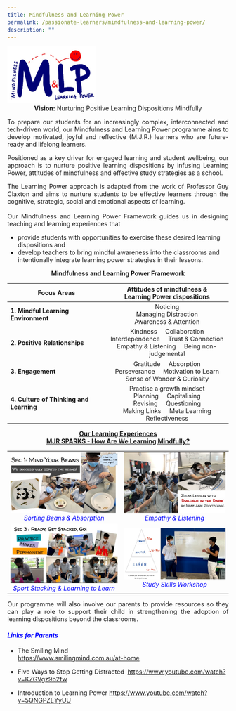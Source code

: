 ```yaml
---
title: Mindfulness and Learning Power
permalink: /passionate-learners/mindfulness-and-learning-power/
description: ""
---
```

<img src="/images/Passionate%20Learners/Mindfulness%20and%20Learning%20Power/MLP%20Logo.jpg" style="width:40%">

<center><b>Vision:</b>&nbsp;Nurturing Positive Learning Dispositions Mindfully</center>

<p style="text-align: justify;">To prepare our students for an increasingly complex, interconnected and tech-driven world, our Mindfulness and Learning Power programme aims to develop motivated, joyful and reflective (M.J.R.) learners who are future-ready and lifelong learners.</p>

<p style="text-align: justify;">Positioned as a key driver for engaged learning and student wellbeing, our approach is to nurture positive learning dispositions by infusing Learning Power, attitudes of mindfulness and effective study strategies as a school.</p>

<p style="text-align: justify;">The Learning Power approach is adapted from the work of Professor Guy Claxton and aims to nurture students to be effective learners through the cognitive, strategic, social and emotional aspects of learning.
<br><br>
Our Mindfulness and Learning Power Framework guides us in designing teaching and learning experiences that</p>

*   provide students with opportunities to exercise these desired learning dispositions and
*   develop teachers to bring mindful awareness into the classrooms and intentionally integrate learning power strategies in their lessons.

<center><b>Mindfulness and Learning Power Framework</b></center>

|             Focus Areas             | Attitudes of mindfulness &amp;<br>Learning Power dispositions         |
|--------|:-------------------:|
|  **1. Mindful Learning Environment**    |                                         Noticing<br>Managing Distraction<br>Awareness &amp; Attention                                          |
|  **2. Positive Relationships**          |             Kindness    &nbsp; &nbsp; Collaboration<br>Interdependence  &nbsp; &nbsp;   Trust &amp; Connection<br>  Empathy &amp; Listening   &nbsp; &nbsp;  Being non-judgemental           |
| **3. Engagement**                       |                    Gratitude &nbsp; &nbsp;   Absorption<br>       Perseverance &nbsp; &nbsp;   Motivation to Learn<br>  Sense of Wonder &amp; Curiosity                    |
| **4. Culture of Thinking and Learning** |   Practise a growth mindset<br>   Planning &nbsp; &nbsp;  Capitalising<br>    Revising  &nbsp; &nbsp;  Questioning<br>Making Links  &nbsp; &nbsp;  Meta Learning<br>Reflectiveness  |

<center><b><u>Our Learning Experiences<br>MJR SPARKS - How Are We Learning Mindfully?</u></b></center>
	
|   |   |
|:----:|:---:|
|  ![](/images/Passionate%20Learners/Mindfulness%20and%20Learning%20Power/Sorting%20Beans%20%20Absorption.jpg) 	<span style="color:#0000ff"><i>Sorting Beans &amp; Absorption</i></span> |  ![](/images/Passionate%20Learners/Mindfulness%20and%20Learning%20Power/Empathy%20%20Listening.jpg) <span style="color:#0000ff"><i>Empathy &amp; Listening</i></span>  | 
|  ![](/images/Passionate%20Learners/Mindfulness%20and%20Learning%20Power/Sport%20Stacking%20%20Learning%20to%20Learn.jpg) <span style="color:#0000ff"><i>Sport Stacking &amp; Learning to Learn</i></span>   | ![](/images/Passionate%20Learners/Mindfulness%20and%20Learning%20Power/Study%20Skills%20Workshop.jpg)<span style="color:#0000ff"><i>Study Skills Workshop</i></span>   |


<p style="text-align: justify;">Our programme will also involve our parents to provide resources so they can play a role to support their child in strengthening the adoption of learning dispositions beyond the classrooms.</p>

#### <span style="color:#0000ff"> <b><i>Links for Parents</i></b> </span>

*   The Smiling Mind    
<a href="https://www.smilingmind.com.au/at-home" target="_blank">https://www.smilingmind.com.au/at-home</a>

*   Five Ways to Stop Getting Distracted&nbsp;
<a href="https://www.youtube.com/watch?v=KZGVgz9b2fw" target="_blank">https://www.youtube.com/watch?v=KZGVgz9b2fw</a>

*   Introduction to Learning Power
 <a href="https://www.youtube.com/watch?v=5QNGPZEYyUU" target="_blank">https://www.youtube.com/watch?v=5QNGPZEYyUU</a>